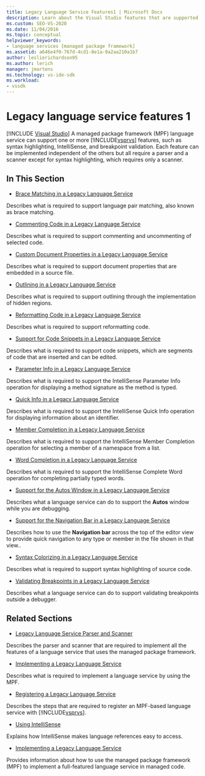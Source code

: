 ```yaml
---
title: Legacy Language Service Features1 | Microsoft Docs
description: Learn about the Visual Studio features that are supported in a managed package framework (MPF) language service.
ms.custom: SEO-VS-2020 
ms.date: 11/04/2016
ms.topic: conceptual
helpviewer_keywords:
- language services [managed package framework]
ms.assetid: a646e4f0-767d-4cd1-8e1a-9a2aa210a1b7
author: leslierichardson95
ms.author: lerich
manager: jmartens
ms.technology: vs-ide-sdk
ms.workload:
- vssdk
---
```

# Legacy language service features 1

 [!INCLUDE [Visual Studio](~/includes/applies-to-version/vs-windows-only.md)]
A managed package framework (MPF) language service can support one or more [!INCLUDE[vsprvs](../../code-quality/includes/vsprvs_md.md)] features, such as syntax highlighting, IntelliSense, and breakpoint validation. Each feature can be implemented independent of the others but all require a parser and a scanner except for syntax highlighting, which requires only a scanner.

## In This Section
- [Brace Matching in a Legacy Language Service](../../extensibility/internals/brace-matching-in-a-legacy-language-service.md)

 Describes what is required to support language pair matching, also known as brace matching.

- [Commenting Code in a Legacy Language Service](../../extensibility/internals/commenting-code-in-a-legacy-language-service.md)

 Describes what is required to support commenting and uncommenting of selected code.

- [Custom Document Properties in a Legacy Language Service](../../extensibility/internals/custom-document-properties-in-a-legacy-language-service.md)

 Describes what is required to support document properties that are embedded in a source file.

- [Outlining in a Legacy Language Service](../../extensibility/internals/outlining-in-a-legacy-language-service.md)

 Describes what is required to support outlining through the implementation of hidden regions.

- [Reformatting Code in a Legacy Language Service](../../extensibility/internals/reformatting-code-in-a-legacy-language-service.md)

 Describes what is required to support reformatting code.

- [Support for Code Snippets in a Legacy Language Service](../../extensibility/internals/support-for-code-snippets-in-a-legacy-language-service.md)

 Describes what is required to support code snippets, which are segments of code that are inserted and can be edited.

- [Parameter Info in a Legacy Language Service](../../extensibility/internals/parameter-info-in-a-legacy-language-service2.md)

 Describes what is required to support the IntelliSense Parameter Info operation for displaying a method signature as the method is typed.

- [Quick Info in a Legacy Language Service](../../extensibility/internals/quick-info-in-a-legacy-language-service.md)

 Describes what is required to support the IntelliSense Quick Info operation for displaying information about an identifier.

- [Member Completion in a Legacy Language Service](../../extensibility/internals/member-completion-in-a-legacy-language-service.md)

 Describes what is required to support the IntelliSense Member Completion operation for selecting a member of a namespace from a list.

- [Word Completion in a Legacy Language Service](../../extensibility/internals/word-completion-in-a-legacy-language-service.md)

 Describes what is required to support the IntelliSense Complete Word operation for completing partially typed words.

- [Support for the Autos Window in a Legacy Language Service](../../extensibility/internals/support-for-the-autos-window-in-a-legacy-language-service.md)

 Describes what a language service can do to support the **Autos** window while you are debugging.

- [Support for the Navigation Bar in a Legacy Language Service](../../extensibility/internals/support-for-the-navigation-bar-in-a-legacy-language-service.md)

 Describes how to use the **Navigation bar** across the top of the editor view to provide quick navigation to any type or member in the file shown in that view..

- [Syntax Colorizing in a Legacy Language Service](../../extensibility/internals/syntax-colorizing-in-a-legacy-language-service.md)

 Describes what is required to support syntax highlighting of source code.

- [Validating Breakpoints in a Legacy Language Service](../../extensibility/internals/validating-breakpoints-in-a-legacy-language-service.md)

 Describes what a language service can do to support validating breakpoints outside a debugger.

## Related Sections
- [Legacy Language Service Parser and Scanner](../../extensibility/internals/legacy-language-service-parser-and-scanner.md)

 Describes the parser and scanner that are required to implement all the features of a language service that uses the managed package framework.

- [Implementing a Legacy Language Service](../../extensibility/internals/implementing-a-legacy-language-service2.md)

 Describes what is required to implement a language service by using the MPF.

- [Registering a Legacy Language Service](../../extensibility/internals/registering-a-legacy-language-service1.md)

 Describes the steps that are required to register an MPF-based language service with [!INCLUDE[vsprvs](../../code-quality/includes/vsprvs_md.md)].

- [Using IntelliSense](../../ide/using-intellisense.md)

 Explains how IntelliSense makes language references easy to access.

- [Implementing a Legacy Language Service](../../extensibility/internals/implementing-a-legacy-language-service1.md)

 Provides information about how to use the managed package framework (MPF) to implement a full-featured language service in managed code.
